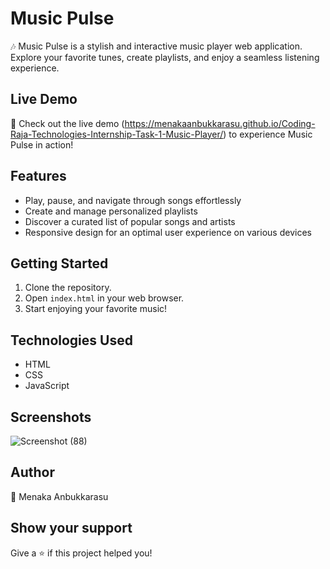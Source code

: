 # Music Pulse

🎶 Music Pulse is a stylish and interactive music player web application. Explore your favorite tunes, create playlists, and enjoy a seamless listening experience.

## Live Demo

🚀 Check out the live demo (https://menakaanbukkarasu.github.io/Coding-Raja-Technologies-Internship-Task-1-Music-Player/) to experience Music Pulse in action!

## Features

- Play, pause, and navigate through songs effortlessly
- Create and manage personalized playlists
- Discover a curated list of popular songs and artists
- Responsive design for an optimal user experience on various devices

## Getting Started

1. Clone the repository.
2. Open `index.html` in your web browser.
3. Start enjoying your favorite music!

## Technologies Used

- HTML
- CSS 
- JavaScript

## Screenshots
![Screenshot (88)](https://github.com/MENAKAANBUKKARASU/Coding-Raja-Technologies-Internship-Task-1-Music-Player/assets/113598770/3c5d6565-0fea-4e60-9374-17da55d66935)



## Author

👤 Menaka Anbukkarasu

## Show your support

Give a ⭐️ if this project helped you!

